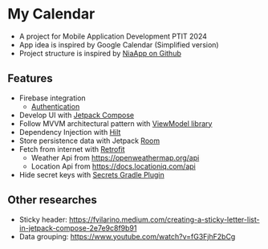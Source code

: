 # My Calendar
- A project for Mobile Application Development PTIT 2024
- App idea is inspired by Google Calendar (Simplified version)
- Project structure is inspired by [NiaApp on Github](https://github.com/android/nowinandroid)

## Features
- Firebase integration
  - [Authentication](https://firebase.google.com/docs/auth)
- Develop UI with [Jetpack Compose](https://developer.android.com/develop/ui/compose)
- Follow MVVM architectural pattern with [ViewModel library](https://developer.android.com/topic/libraries/architecture/viewmodel)
- Dependency Injection with [Hilt](https://developer.android.com/training/dependency-injection/hilt-android)
- Store persistence data with Jetpack [Room](https://developer.android.com/training/data-storage/room)
- Fetch from internet with [Retrofit](https://github.com/square/retrofit)
  - Weather Api from https://openweathermap.org/api
  - Location Api from https://docs.locationiq.com/api
- Hide secret keys with [Secrets Gradle Plugin](https://github.com/google/secrets-gradle-plugin)

## Other researches
- Sticky header: https://fvilarino.medium.com/creating-a-sticky-letter-list-in-jetpack-compose-2e7e9c8f9b91
- Data grouping: https://www.youtube.com/watch?v=fG3FjhF2bCg